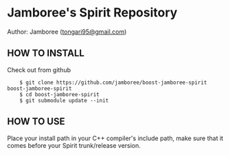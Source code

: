 Jamboree's Spirit Repository
============
Author: Jamboree (tongari95@gmail.com)



HOW TO INSTALL
--------------

Check out from github

        $ git clone https://github.com/jamboree/boost-jamboree-spirit boost-jamboree-spirit
        $ cd boost-jamboree-spirit
        $ git submodule update --init

HOW TO USE
----------

Place your install path in your C++ compiler's include path, make sure that it comes before your Spirit trunk/release version.